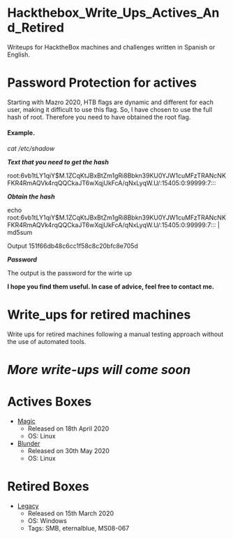 # Hackthebox_Write_Ups_Actives_And_Retired

Writeups for HacktheBox machines and challenges written in Spanish or English.

# Password Protection for actives

Starting with Mazro 2020, HTB flags are dynamic and different for each user, making it difficult to use this flag. So, I have chosen to use the full hash of root.
Therefore you need to have obtained the root flag. 

#### Example.

*cat /etc/shadow*

***Text that you need to get the hash***

root:$6$vb1tLY1qiY$M.1ZCqKtJBxBtZm1gRi8Bbkn39KU0YJW1cuMFzTRANcNKFKR4RmAQVk4rqQQCkaJT6wXqjUkFcA/qNxLyqW.U/:15405:0:99999:7:::

***Obtain the hash***

echo root:$6$vb1tLY1qiY$M.1ZCqKtJBxBtZm1gRi8Bbkn39KU0YJW1cuMFzTRANcNKFKR4RmAQVk4rqQQCkaJT6wXqjUkFcA/qNxLyqW.U/:15405:0:99999:7::: | md5sum
 
Output
151f66db48c6cc1f58c8c20bfc8e705d

***Password***

The output is the password for the wirte up 



__**I hope you find them useful. In case of advice, feel free to contact me.**__

# Write_ups for retired machines

Write ups for retired machines following a manual testing approach without the use of automated tools.


# ***More write-ups will come soon***


# Actives Boxes
- [Magic](https://github.com/m3talm3rg3/Hackthebox_Write_Ups/tree/master/Magic)
  - Released on 18th April 2020
  - OS: Linux
- [Blunder](https://github.com/m3talm3rg3/Hackthebox_Write_Ups/tree/master/Blunder)
  - Released on 30th May 2020
  - OS: Linux
# Retired Boxes
- [Legacy](#)
  - Released on 15th March 2020
  - OS: Windows
  - Tags: SMB, eternalblue, MS08-067
